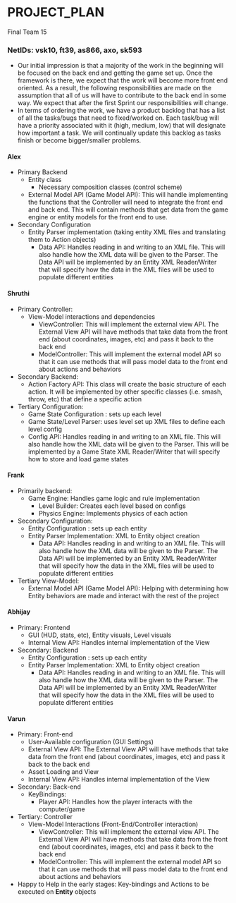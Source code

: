 # PROJECT_PLAN
Final Team 15
### NetIDs: vsk10, ft39, as866, axo, sk593

* Our initial impression is that a majority of the work in the beginning will be focused on the back end and getting the game set up. Once the framework is there, we expect that the work will become more front end oriented. As a result, the following responsibilities are made on the assumption that all of us will have to contribute to the back end in some way. We expect that after the first Sprint our responsibilities will change. 
* In terms of ordering the work, we have a product backlog that has a list of all the tasks/bugs that need to fixed/worked on. Each task/bug will have a priority associated with it (high, medium, low) that will designate how important a task. We will continually update this backlog as tasks finish or become bigger/smaller problems. 

#### Alex
* Primary Backend
    * Entity class
        * Necessary composition classes (control scheme)
    * External Model API (Game Model API): This will handle implementing the functions that the Controller will need to integrate the front end and back end.  This will contain methods that get data from the game engine or entity models for the front end to use.  
* Secondary Configuration
    * Entity Parser implementation (taking entity XML files and translating them to Action objects)  
        * Data API: Handles reading in and writing to an  XML file. This will also handle how the XML data will be given to the Parser. The Data API will be implemented by  an Entity XML Reader/Writer that will specify how the data in the XML files will be used to populate different entities
     
#### Shruthi
* Primary Controller:
    * View-Model interactions and dependencies
        * ViewController: This will implement the external view API. The External View API will have methods that take data from the front end (about coordinates, images, etc) and pass it back to the back end
        * ModelController: This will implement the external model API so that it can use methods that will pass model data to the front end about actions and behaviors
* Secondary Backend:
    * Action Factory API: This class will create the basic structure of each action. It will be implemented by other specific classes (i.e. smash, throw, etc) that define a specific action
* Tertiary Configuration:
    * Game State Configuration : sets up each level
    * Game State/Level Parser: uses level set up XML files to define each level config
     * Config API: Handles reading in and writing to an  XML file. This will also handle how the XML data will be given to the Parser. This will be implemented by a Game State XML Reader/Writer that will specify how to store and load game states  
     
#### Frank
* Primarily backend:
    * Game Engine: Handles game logic and rule implementation 
        * Level Builder: Creates each level based on configs
        * Physics Engine: Implements physics of each action
* Secondary Configuration:  
    * Entity Configuration : sets up each entity
    * Entity Parser Implementation: XML to Entity object creation
        * Data API: Handles reading in and writing to an  XML file. This will also handle how the XML data will be given to the Parser. The Data API will be implemented by  an Entity XML Reader/Writer that will specify how the data in the XML files will be used to populate different entities
* Tertiary View-Model: 
    * External Model API (Game Model API): Helping with determining how Entity behaviors are made and interact with the rest of the project

#### Abhijay
* Primary: Frontend
    * GUI (HUD, stats, etc), Entity visuals, Level visuals
    * Internal View API: Handles internal implementation of the View
* Secondary: Backend
    * Entity Configuration : sets up each entity
    * Entity Parser Implementation: XML to Entity object creation
        * Data API: Handles reading in and writing to an  XML file. This will also handle how the XML data will be given to the Parser. The Data API will be implemented by  an Entity XML Reader/Writer that will specify how the data in the XML files will be used to populate different entities

#### Varun
* Primary: Front-end
    * User-Available configuration (GUI Settings)
    * External View API: The External View API will have methods that take data from the front end (about coordinates, images, etc) and pass it back to the back end  
    * Asset Loading and View
    * Internal View API: Handles internal implementation of the View
* Secondary: Back-end
    * KeyBindings: 
        * Player API: Handles how the player interacts with the computer/game 
* Tertiary: Controller
    * View-Model Interactions (Front-End/Controller interaction)
        * ViewController: This will implement the external view API. The External View API will have methods that take data from the front end (about coordinates, images, etc) and pass it back to the back end 
        * ModelController: This will implement the external model API so that it can use methods that will pass model data to the front end about actions and behaviors  
* Happy to Help in the early stages: Key-bindings and Actions to be executed on **Entity** objects